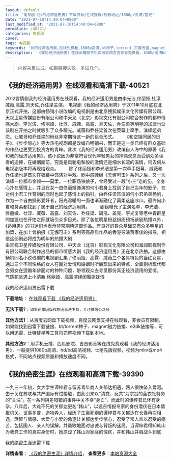```yaml
---
layout: default
title: '电视剧《我的经济适用男》下载资源/在线播放/视频地址/1080p/高清/蓝光'
date: "2021-07-10T14:40:04+0800"
last_modified_at: "2021-07-10T14:40:04+0800"
permalink: /40521/
categories: 电视剧
cover:
tags: 电视剧
keywords: '我的经济适用男,在线免费看,1080p高清,bt种子,torrent,百度云盘,magnet,磁力链,迅雷下载资源'
description: '《我的经济适用男》在线云播放手机西瓜影院吉吉影音免费看，1080p高清bd/hd未删减完整版和tc抢先枪版，mkv/mp4格式，附带bt/torrent种子、magnet/磁力链、百度云盘、网盘资源迅雷下载链接'
---
```


>内容采集生成，如果链接失效，多试几个。


## 《我的经济适用男》在线观看和高清下载-40521

2012言情剧我的经济适用男在线观看，我的经济适用男是由李光洁,佟丽娅,杜淳,戚薇,高露,刘天佐,乔任梁主演。 电视剧《我的经济适用男》于2011年10月底在北京正式开拍，这部由畅销小说改编的电视剧是由北京搜狐娱乐文化传媒有限公司、天视卫星传媒股份有限公司和中天龙（北京）影视文化有限公司联合制作的都市情感大剧。李光洁、佟丽娅、杜淳、戚薇、高露、刘天佐、乔任梁等明星的加盟也让该剧在开拍之时就吸引了众多眼光。戚薇和乔任梁首次在荧幕上牵手，演绎姐弟恋。让戚哥和乔任梁的粉丝非常期待这一新的组合形式。 　　《和空姐同居的日子》、《步步惊心》等大热电视剧都是改编自畅销书，而正是这一类已经有群众基础的作品也更受到投资方的青睐。此次《我的经济适用男》改编自人海中的原著《我和我的经济适用男》，该小说因为非常符合现代年轻男女的择偶观念而受到众多读者的追捧，在婚姻面前，究竟是风驰电掣般的激情还是细水长流的温情，何去何从电视剧版本将再现给观众。 　　除了佟丽娅和李光洁是第一次牵手银幕，戚薇和乔任梁也是首次在银幕中饰演对手戏。剧中戚薇继《无懈可击》系列之后，又一次演绎一位都市金领&mdash;—莫柔，一位职场铁娘子，曾经受过一段&ldquo;小三”恋的伤，全身心扑在感情上，并且在女一由佟丽娅饰演的何小君身上找到了自己当年的影子，在对何小君工作苛刻的同时也起了感情上的指引。由乔任梁饰演的何小君弟弟杨帆，作为一个自由摄影爱好者，阳光温暖的一面也渐渐融化了莫柔这座冰山。最终何小君和莫柔都找到了属于自己的经济适用男。 　　剧组曝光了主演名单，李光洁、佟丽娅、杜淳、戚薇、高露、刘天佐、乔任梁、周泓、盖克、李光复等老中青群星的加盟也在开拍之际就吸引众多目光。除了各位明星粉丝纷纷预祝该剧热播以外，《适用男》的书迷们也表示非常期待这部作品。有良好的群众基础又有众多明星的加盟，在加上曾拍摄《无懈可击》系列等高品质作品的香港导演蒋家俊的指导，相信这部剧必将成为明年的热播大剧<br /> 由天视卫星传媒股份有限公司、中天龙（北京）影视文化有限公司和海润影视制作有限公司联合制作出品的都市情感大剧《我的经济适用男》正在北京热拍。这部由畅销同名小说改编的电视剧汇集了佟丽娅、高露、戚薇三个各具特色的当红女星，通过三个不同性格的女人在面对爱情和婚姻时所展现出来的特点，全面剖析现代都会男女在适婚年龄面对的种种问题，带领观众去寻觅那份真正经济适用的爱情。 气质花旦遇上小清新 佟丽娅、高露演绎闺蜜姐妹情


我的经济适用男迅雷下载

**下载地址**： [在线观看下载 《我的经济适用男》](https://www.993dy.com//vod-detail-id-11830.html) 


**无法下载?**：`如果迅雷因版权原因无法下载，关注微信公众号 `

**其他方法1**：从百度云网盘下载视频，百度云网盘支持在线观看，非会员有限制，如果能找到迅雷下载链接、bt/torrent种子、magnet磁力链接、e2dk链接等，可以用迅雷、比特彗星等工具将完整视频下载到本地。

**其他方法2**：用手机云播、西瓜影院、吉吉影音等在线免费观看《我的经济适用男》，一般提供1080p高清、hd/bd高清视频、tc抢先版视频，视频为mkv或mp4格式，不同站点视频质量和播放速度不同。


## 《我的绝密生涯》在线观看和高清下载-39390

一九三一年初，女大学生谭梓君与留苏青年商人关郁达相遇，两人很快坠入爱河。由于关在苏联与共产国际有过接触，由此引来以“清党、反共&rdquo;为宗旨的蓝衣社特务的“关注”。在一系列阴差阳错的事件中关不幸&ldquo;身亡”，而此时的谭梓君已怀有身孕。八年后，大难不死的关郁达更名&ldquo;韩山”，以远东情报专家的身份潜伏在日本情报机关。世事多变，造物弄人，经历了生离死别的谭梓君与关郁达在长春再次相遇，理智与情感、大爱与小爱的角逐让关郁达步步惊心，忍受了常人难以忍受的痛苦，包括国人、亲人的误解，并勇敢地面对忠诚与背叛的迷局。当谭梓君得知韩山为我党工作的真实身份时，她原谅了韩山对家庭的愧疚，并和韩山并肩战斗到底


我的绝密生涯迅雷下载

**详情查看**： [《我的绝密生涯》详情介绍](/movie/39390/)， **查看更多**：[本站资源大全](/movie/t/all/)

